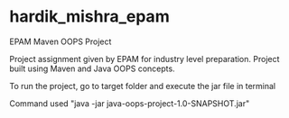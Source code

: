 # hardik_mishra_epam
EPAM Maven OOPS Project

Project assignment given by EPAM for industry level preparation. Project built using Maven and Java OOPS concepts.

To run the project, go to target folder and execute the jar file in terminal

Command used "java -jar java-oops-project-1.0-SNAPSHOT.jar"
